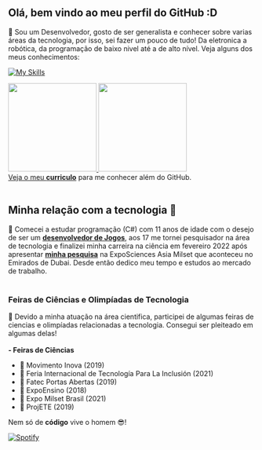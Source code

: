 ## Olá, bem vindo ao meu perfil do GitHub :D

🚀 Sou um Desenvolvedor, gosto de ser generalista e conhecer sobre varias áreas da tecnologia, por isso, sei fazer um pouco de tudo! Da eletronica a robótica, da programação de baixo nivel até a de alto nível. Veja alguns dos meus conhecimentos: 

[![My Skills](https://skillicons.dev/icons?i=js,html,css,python,c,cs,arduino,raspberrypi,dotnet,expressjs,visualstudio,vscode,firebase,git,github,java,mysql,nodejs,php,react,unity)](https://skillicons.dev)
 
<div>
<a href="https://github.com/MarcosMaga">
<img height="180em" src="https://github-readme-stats-eight-lac.vercel.app/api/top-langs/?username=MarcosMaga&layout=compact&langs_count=7&theme=dracula"/>
<img height="180em" src="https://github-readme-stats-eight-lac.vercel.app/api?username=MarcosMaga&show_icons=true&theme=dracula&include_all_commits=true&count_private=true"/>
</div>
Veja o meu <a href="https://drive.google.com/file/d/1W7-_--TCyr94pbd98OB_b1cRMJYodpyx/view?usp=share_link" target="_blank"><b>curriculo</b></a> para me conhecer além do GitHub.
<br><br>
 
 ## Minha relação com a tecnologia 🤖
 
 🚀 Comecei a estudar programação (C#) com 11 anos de idade com o desejo de ser um <a href="https://play.google.com/store/apps/details?id=air.BlackHole6.A0&hl=pt_PT&gl=US" target="_blank"><b>desenvolvedor de Jogos</b></a>, aos 17 me tornei pesquisador na área de tecnologia e finalizei minha carreira na ciência em fevereiro 2022 após apresentar <a href="https://www.youtube.com/watch?v=To8yog_hUL4&t=26s&ab_channel=MarcosMagalh%C3%A3es"><b>minha pesquisa</a></b> na ExpoSciences Asia Milset que aconteceu no Emirados de Dubai. Desde então dedico meu tempo e estudos ao mercado de trabalho.
<br>
<br>

 ### Feiras de Ciências e Olimpíadas de Tecnologia
 🚀 Devido a minha atuação na área cientifica, participei de algumas feiras de ciencias e olimpíadas relacionadas a tecnologia. Consegui ser pleiteado em algumas delas!
 <br><br>
 <b>- Feiras de Ciências</b>
 <ul>
  <li>🥇 Movimento Inova (2019)</li>
  <li>🥇 Feria Internacional de Tecnología Para La Inclusión (2021)</li>
  <li>🥇 Fatec Portas Abertas (2019)</li>
  <li>🥈 ExpoEnsino (2018)</li>
  <li>🥉 Expo Milset Brasil (2021)</li>
  <li>🥉 ProjETE (2019)</li>
 </ul
 
### Nem só de <strong>código</strong> vive o homem 😎!
[![Spotify](https://novatorem-ij6667go4-marcosmaga.vercel.app/api/spotify)](https://open.spotify.com/user/22lgtynmtphzxbooilctdqxdi)
